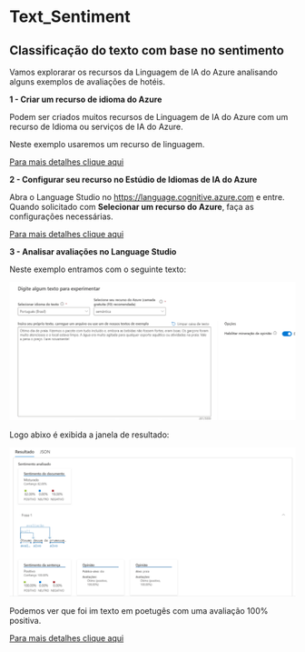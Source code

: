 # Text_Sentiment
## Classificação do texto com base no sentimento

Vamos explorarar os recursos da Linguagem de IA do Azure analisando alguns exemplos de avaliações de hotéis.



__1 - Criar um recurso de idioma do Azure__

Podem ser criados muitos recursos de Linguagem de IA do Azure com um recurso de Idioma ou serviços de IA do Azure.

Neste exemplo usaremos um recurso de linguagem.

[Para mais detalhes clique aqui](https://microsoftlearning.github.io/mslearn-ai-fundamentals/Instructions/Labs/06-text-analysis.html#create-a-language-resource)

__2 - Configurar seu recurso no Estúdio de Idiomas de IA do Azure__

Abra o Language Studio no https://language.cognitive.azure.com e entre. Quando solicitado com **Selecionar um recurso do Azure**, faça as configurações necessárias.

[Para mais detalhes clique aqui](https://microsoftlearning.github.io/mslearn-ai-fundamentals/Instructions/Labs/06-text-analysis.html#configure-your-resource-in-azure-ai-language-studio)


__3 - Analisar avaliações no Language Studio__

Neste exemplo entramos com o seguinte texto:

![imagem original](/inputs/texto-original.png)

Logo abixo é exibida a janela de resultado:

![imagem original](/inputs/resultado.png)

Podemos ver que foi im texto em poetugês com uma avaliação 100% positiva.

[Para mais detalhes clique aqui](https://microsoftlearning.github.io/mslearn-ai-fundamentals/Instructions/Labs/06-text-analysis.html#analyze-reviews-in-language-studio)